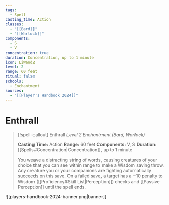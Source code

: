 ```yaml
---
tags:
  - Spell
casting_time: Action
classes:
  - "[[Bard]]"
  - "[[Warlock]]"
components:
  - S
  - V
concentration: true
duration: Concentration, up to 1 minute
icon: LiWand2
level: 2
range: 60 feet
ritual: false
schools:
  - Enchantment
sources:
  - "[[Player's Handbook 2024]]"
---
```


# Enthrall

>[!spell-callout] Enthrall
>_Level 2 Enchantment (Bard, Warlock)_
>
>**Casting Time:** Action
>**Range:** 60 feet
>**Components:** V, S
>**Duration:** [[Spells#Concentration\|Concentration]], up to 1 minute
>
>You weave a distracting string of words, causing creatures of your choice that you can see within range to make a Wisdom saving throw. Any creature you or your companions are fighting automatically succeeds on this save. On a failed save, a target has a −10 penalty to Wisdom ([[Proficiency#Skill List\|Perception]]) checks and [[Passive Perception]] until the spell ends.


![[players-handbook-2024-banner.png|banner]]
